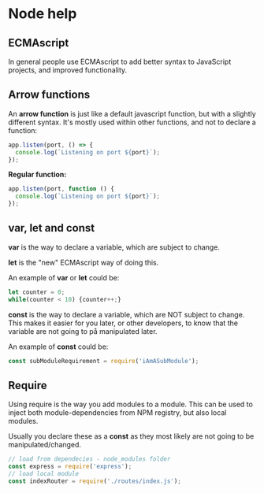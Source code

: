 # Node help

## ECMAscript

In general people use ECMAscript to add better syntax to JavaScript projects, and improved functionality.

## Arrow functions

An **arrow function** is just like a default javascript function, but with a slightly different syntax. It's mostly used within other functions, and not to declare a function:

```javascript
app.listen(port, () => {
  console.log(`Listening on port ${port}`);
});
```

**Regular function:**

```javascript
app.listen(port, function () {
  console.log(`Listening on port ${port}`);
});
```

## var, let and const

**var** is the way to declare a variable, which are subject to change.

**let** is the "new" ECMAscript way of doing this.

An example of **var** or **let** could be:

```javascript
let counter = 0;
while(counter < 10) {counter++;}
```

**const** is the way to declare a variable, which are NOT subject to change. This makes it easier for you later, or other developers, to know that the variable are not going to på manipulated later.

An example of **const** could be:

```javascript
const subModuleRequirement = require('iAmASubModule');
```

## Require

Using require is the way you add modules to a module. This can be used to inject both module-dependencies from NPM registry, but also local modules.

Usually you declare these as a **const** as they most likely are not going to be manipulated/changed.

```javascript
// load from dependecies - node_modules folder
const express = require('express');
// load local module
const indexRouter = require('./routes/index.js');
```